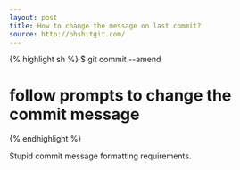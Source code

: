```yaml
---
layout: post
title: How to change the message on last commit?
source: http://ohshitgit.com/
---
```


{% highlight sh %}
$ git commit --amend
# follow prompts to change the commit message
{% endhighlight %}

Stupid commit message formatting requirements.
